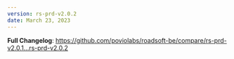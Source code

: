 ```yaml
---
version: rs-prd-v2.0.2
date: March 23, 2023
---
```


**Full Changelog**: https://github.com/poviolabs/roadsoft-be/compare/rs-prd-v2.0.1...rs-prd-v2.0.2